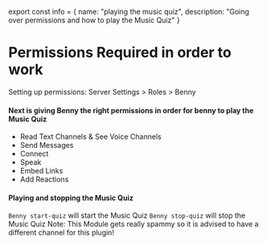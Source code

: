 export const info = {
    name: "playing the music quiz",
    description: "Going over permissions and how to play the Music Quiz"
}

<PageToolBar title="Music Quiz" />

# Permissions Required in order to work
<Alert style="warn">Setting up permissions: Server Settings > Roles > Benny</Alert>

#### Next is giving Benny the right permissions in order for benny to play the Music Quiz
- Read Text Channels & See Voice Channels
- Send Messages 
- Connect 
- Speak 
- Embed Links
- Add Reactions


#### Playing and stopping the Music Quiz
``Benny start-quiz`` will start the Music Quiz 
``Benny stop-quiz`` will stop the Music Quiz
<Alert style="destructive">Note: This Module gets really spammy so it is advised to have a different channel for this plugin!</Alert>
